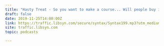 ```yaml
---
title: "Hasty Treat - So you want to make a course... Will people buy it?"
draft: false
date: 2019-11-25T14:00:00Z
link: https://traffic.libsyn.com/secure/syntax/Syntax199.mp3?utm_medium=RSS&utm_source=hune
site: traffic.libsyn.com
topic: podcasts  

---
```

